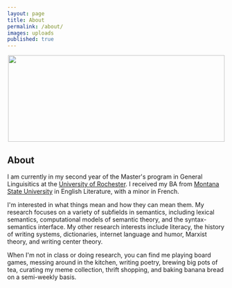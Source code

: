```yaml
---
layout: page
title: About
permalink: /about/
images: uploads
published: true
---
```


<div class="page" markdown="1">

<center>
<img src="uploads/hammock.png" srcset="uploads/hammock.png" width=500 height=200></center>

## About 

I am currently in my second year of the Master's program in General Linguisitics at the [University of Rochester](http://www.sas.rochester.edu/lin/). I received my BA from [Montana State University](http://www.montana.edu/) in English Literature, with a minor in French.

I'm interested in what things mean and how they can mean them. My research focuses on a variety of subfields in semantics, including lexical semantics, computational models of semantic theory, and the syntax-semantics interface. My other research interests include literacy, the history of writing systems, dictionaries, internet language and humor, Marxist theory, and writing center theory.

When I'm not in class or doing research, you can find me playing board games, messing around in the kitchen, writing poetry, brewing big pots of tea, curating my meme collection, thrift shopping, and baking banana bread on a semi-weekly basis.

</div>

